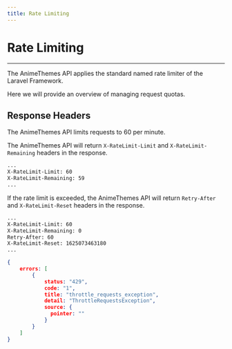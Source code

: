 ```yaml
---
title: Rate Limiting
---
```


# Rate Limiting

---

The AnimeThemes API applies the standard named rate limiter of the Laravel Framework.

Here we will provide an overview of managing request quotas.

## Response Headers

The AnimeThemes API limits requests to 60 per minute.

The AnimeThemes API will return `X-RateLimit-Limit` and `X-RateLimit-Remaining` headers in the response.

```sh
...
X-RateLimit-Limit: 60
X-RateLimit-Remaining: 59
...
```

If the rate limit is exceeded, the AnimeThemes API will return `Retry-After` and `X-RateLimit-Reset` headers in the response.

```sh
...
X-RateLimit-Limit: 60
X-RateLimit-Remaining: 0
Retry-After: 60
X-RateLimit-Reset: 1625073463180
...
```

```json
{
    errors: [
        {
            status: "429",
            code: "1",
            title: "throttle_requests_exception",
            detail: "ThrottleRequestsException",
            source: {
              pointer: ""
            }
        }
    ]
}
```
